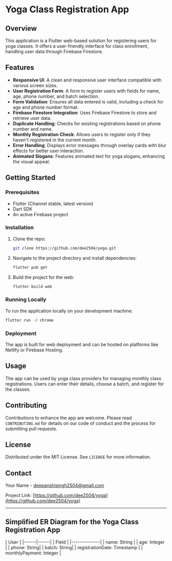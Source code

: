 

# Yoga Class Registration App

## Overview

This application is a Flutter web-based solution for registering users for yoga classes. It offers a user-friendly interface for class enrollment, handling user data through Firebase Firestore.

## Features

- **Responsive UI**: A clean and responsive user interface compatible with various screen sizes.
- **User Registration Form**: A form to register users with fields for name, age, phone number, and batch selection.
- **Form Validation**: Ensures all data entered is valid, including a check for age and phone number format.
- **Firebase Firestore Integration**: Uses Firebase Firestore to store and retrieve user data.
- **Duplicate Handling**: Checks for existing registrations based on phone number and name.
- **Monthly Registration Check**: Allows users to register only if they haven't registered in the current month.
- **Error Handling**: Displays error messages through overlay cards with blur effects for better user interaction.
- **Animated Slogans**: Features animated text for yoga slogans, enhancing the visual appeal.

## Getting Started

### Prerequisites

- Flutter (Channel stable, latest version)
- Dart SDK
- An active Firebase project

### Installation

1. Clone the repo:
   ```sh
   git clone https://github.com/dee2504/yoga.git
   ```
2. Navigate to the project directory and install dependencies:
   ```sh
   flutter pub get
   ```
3. Build the project for the web:
   ```sh
   flutter build web
   ```

### Running Locally

To run the application locally on your development machine:
```sh
flutter run -d chrome
```

### Deployment

The app is built for web deployment and can be hosted on platforms like Netlify or Firebase Hosting.

## Usage

The app can be used by yoga class providers for managing monthly class registrations. Users can enter their details, choose a batch, and register for the classes.

## Contributing

Contributions to enhance the app are welcome. Please read `CONTRIBUTING.md` for details on our code of conduct and the process for submitting pull requests.

## License

Distributed under the MIT License. See `LICENSE` for more information.

## Contact

Your Name - deepanshisingh2504@gmail.com

Project Link: [https://github.com/dee2504/yoga](https://github.com/dee2504/yoga)

---

## Simplified ER Diagram for the Yoga Class Registration App
[ User ]
|------|------|
| Field        |
|--------------|
| name: String |
| age: Integer |
| phone: String|
| batch: String|
| registrationDate: Timestamp |
| monthlyPayment: Integer |



